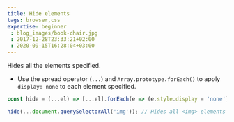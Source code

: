 ```yaml
---
title: Hide elements
tags: browser,css
expertise: beginner
 : blog_images/book-chair.jpg
 : 2017-12-28T23:33:21+02:00
 : 2020-09-15T16:28:04+03:00
---
```


Hides all the elements specified.

- Use the spread operator (`...`) and `Array.prototype.forEach()` to apply `display: none` to each element specified.

```js
const hide = (...el) => [...el].forEach(e => (e.style.display = 'none'));
```

```js
hide(...document.querySelectorAll('img')); // Hides all <img> elements on the page
```
